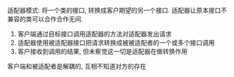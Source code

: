 适配器模式:
将一个类的接口, 转换成客户期望的另一个接口. 适配器让原本接口不兼容的类可以合作合作无间.

1. 客户端通过目标接口调用适配器的方法对适配器发出请求
2. 适配器使用被适配器接口把请求转换成被被适配者的一个或多个接口调用
3. 客户接收到调用的结果, 但未察觉这一切是适配器在做转换作用


客户端和被适配者是解耦的, 互相不知道对方的存在